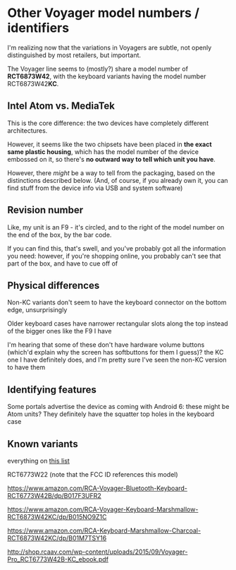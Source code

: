 # Other Voyager model numbers / identifiers

I'm realizing now that the variations in Voyagers are subtle, not openly distinguished by most retailers, but important.

The Voyager line seems to (mostly?) share a model number of **RCT6873W42**, with the keyboard variants having the model number RCT6873W42**KC**.

## Intel Atom vs. MediaTek

This is the core difference: the two devices have completely different architectures.

However, it seems like the two chipsets have been placed in **the exact same plastic housing**, which has the model number of the device embossed on it, so there's **no outward way to tell which unit you have**.

However, there *might* be a way to tell from the packaging, based on the distinctions described below. (And, of course, if you already own it, you can find stuff from the device info via USB and system software)

## Revision number

Like, my unit is an F9 - it's circled, and to the right of the model number on the end of the box, by the bar code.

If you can find this, that's swell, and you've probably got all the information you need: however, if you're shopping online, you probably can't see that part of the box, and have to cue off of

## Physical differences

Non-KC variants don't seem to have the keyboard connector on the bottom edge, unsurprisingly

Older keyboard cases have narrower rectangular slots along the top instead of the bigger ones like the F9 I have

I'm hearing that some of these don't have hardware volume buttons (which'd explain why the screen has softbuttons for them I guess)? the KC one I have definitely does, and I'm pretty sure I've seen the non-KC version to have them

## Identifying features

Some portals advertise the device as coming with Android 6: these might be Atom units? They definitely have the squatter top holes in the keyboard case

## Known variants

everything on [this list](https://github.com/jaredrummler/AndroidDeviceNames/blob/master/json/manufacturers/RCA.json)

RCT6773W22 (note that the FCC ID references this model)

https://www.amazon.com/RCA-Voyager-Bluetooth-Keyboard-RCT6773W42B/dp/B017F3UFR2

https://www.amazon.com/RCA-Voyager-Keyboard-Marshmallow-RCT6873W42KC/dp/B015NO9Z1C

https://www.amazon.com/RCA-Keyboard-Marshmallow-Charcoal-RCT6873W42KC/dp/B01M7TSY16

http://shop.rcaav.com/wp-content/uploads/2015/09/Voyager-Pro_RCT6773W42B-KC_ebook.pdf
